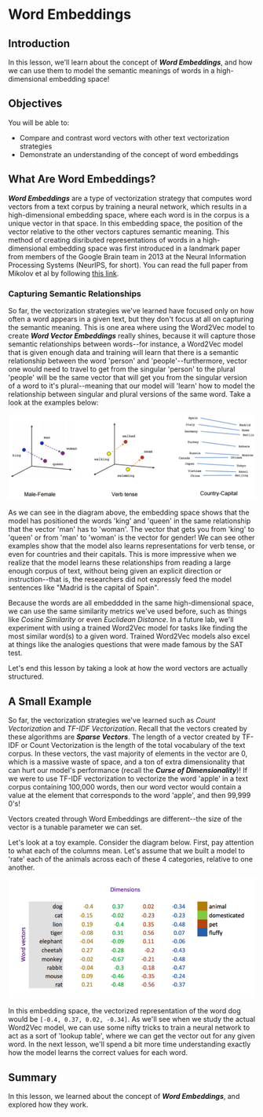 
# Word Embeddings

## Introduction

In this lesson, we'll learn about the concept of **_Word Embeddings_**, and how we can use them to model the semantic meanings of words in a high-dimensional embedding space!


## Objectives

You will be able to:

* Compare and contrast word vectors with other text vectorization strategies
* Demonstrate an understanding of the concept of word embeddings

## What Are Word Embeddings?

**_Word Embeddings_** are a type of vectorization strategy that computes word vectors from a text corpus by training a neural network, which results in a high-dimensional embedding space, where each word is in the corpus is a unique vector in that space. In this embedding space, the position of the vector relative to the other vectors captures semantic meaning. This method of creating disributed representations of words in a high-dimensional embedding space was first introduced in a landmark paper from members of the Google Brain team in 2013 at the Neural Information Processing Systems (NeurIPS, for short). You can read the full paper from Mikolov et al by following [this link](https://papers.nips.cc/paper/5021-distributed-representations-of-words-and-phrases-and-their-compositionality.pdf).

### Capturing Semantic Relationships


So far, the vectorization strategies we've learned have focused only on how often a word appears in a given text, but they don't focus at all on capturing the semantic meaning. This is one area where using the Word2Vec model to create **_Word Vector Embeddings_** really shines, because it will capture those semantic relationships between words--for instance, a Word2Vec model that is given enough data and training will learn that there is a semantic relationship between the word 'person' and 'people'--furthermore, vector one would need to travel to get from the singular 'person' to the plural 'people' will be the same vector that will get you from the singular version of a word to it's plural--meaning that our model will 'learn' how to model the relationship between singular and plural versions of the same word.  Take a look at the examples below:

<img src='word-vectors.png'>

As we can see in the diagram above, the embedding space shows that the model has positioned the words 'king' and 'queen' in the same relationship that the vector 'man' has to 'woman'. The vector that gets you from 'king' to 'queen' or from 'man' to 'woman' is the vector for gender!  We can see other examples show that the model also learns representations for verb tense, or even for countries and their capitals. This is more impressive when we realize that the model learns these relationships from reading a large enough corpus of text, without being given an explicit direction or instruction--that is, the researchers did not expressly feed the model sentences like "Madrid is the capital of Spain".  

Because the words are all embeddded in the same high-dimensional space, we can use the same similarity metrics we've used before, such as things like _Cosine Similarity_ or even _Euclidean Distance_. In a future lab, we'll experiment with using a trained Word2Vec model for tasks like finding the most similar word(s) to a given word. Trained Word2Vec models also excel at things like the analogies questions that were made famous by the SAT test.

Let's end this lesson by taking a look at how the word vectors are actually structured. 

## A Small Example

So far, the vectorization strategies we've learned such as _Count Vectorization_ and _TF-IDF Vectorization_. Recall that the vectors created by these algorithms are **_Sparse Vectors_**. The length of a vector created by TF-IDF or Count Vectorization is the length of the total vocabulary of the text corpus. In these vectors, the vast majority of elements in the vector are 0, which is a massive waste of space, and a ton of extra dimensionality that can hurt our model's performance (recall the **_Curse of Dimensionality_**)! If we were to use TF-IDF vectorization to vectorize the word 'apple' in a text corpus containing 100,000 words, then our word vector would contain a value at the element that corresponds to the word 'apple', and then 99,999 0's!

Vectors created through Word Embeddings are different--the size of the vector is a tunable parameter we can set. 

Let's look at a toy example. Consider the diagram below. First, pay attention to what each of the columns mean. Let's assume that we built a model to 'rate' each of the animals across each of these 4 categories, relative to one another.  

<img src='example_vectors.png'>

In this embedding space, the vectorized representation of the word dog would be `[-0.4, 0.37, 0.02, -0.34]`. As we'll see when we study the actual Word2Vec model, we can use some nifty tricks to train a neural network to act as a sort of 'lookup table', where we can get the vector out for any given word. In the next lesson, we'll spend a bit more time understanding exactly how the model learns the correct values for each word. 


## Summary

In this lesson, we learned about the concept of **_Word Embeddings_**, and explored how they work. 


